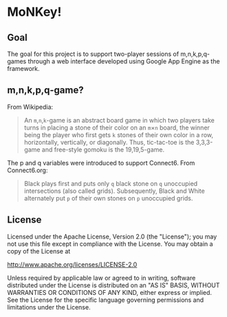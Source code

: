 # MoNKey!

## Goal
The goal for this project is to support two-player sessions of m,n,k,p,q-games
through a web interface developed using Google App Engine as the framework.

## m,n,k,p,q-game?
From Wikipedia:

> An `m`,`n`,`k`-game is an abstract board game in which two players take turns
> in placing a stone of their color on an `m`×`n` board, the winner being the
> player who first gets `k` stones of their own color in a row, horizontally,
> vertically, or diagonally. Thus, tic-tac-toe is the 3,3,3-game and free-style
> gomoku is the 19,19,5-game.

The p and q variables were introduced to support Connect6. From Connect6.org:

> Black plays first and puts only `q` black stone on `q` unoccupied
> intersections (also called grids). Subsequently, Black and White alternately
> put `p` of their own stones on `p` unoccupied grids.

## License

Licensed under the Apache License, Version 2.0 (the "License"); you may not use
this file except in compliance with the License. You may obtain a copy of the
License at

http://www.apache.org/licenses/LICENSE-2.0

Unless required by applicable law or agreed to in writing, software distributed
under the License is distributed on an "AS IS" BASIS, WITHOUT WARRANTIES OR
CONDITIONS OF ANY KIND, either express or implied. See the License for the
specific language governing permissions and limitations under the License.
